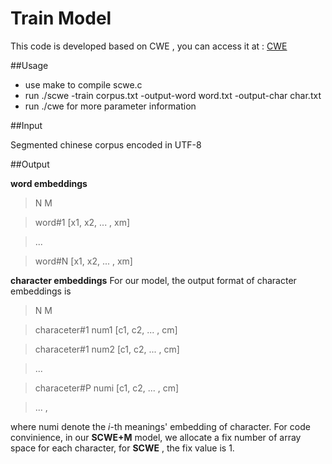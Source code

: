 # Train Model

 This code is developed based on CWE , you can access it at : [CWE](https://github.com/Leonard-Xu/CWE)
 
##Usage
- use make to compile scwe.c
- run ./scwe -train corpus.txt -output-word word.txt -output-char char.txt
- run ./cwe for more parameter information

 ##Input
 
 Segmented chinese corpus encoded in UTF-8
 
 ##Output
 
 **word embeddings**

 > N M
 
 > word#1 [x1, x2, ... , xm]
 
 > ...
 
 > word#N [x1, x2, ... , xm]
   
  **character embeddings**
  For our model, the output format of character embeddings is
  
  > N M
  
  >characeter#1 num1 [c1, c2, ... , cm]
  
  >characeter#1 num2 [c1, c2, ... , cm]
  
  >...
  
  >characeter#P numi [c1, c2, ... , cm]
  
  >...
  ,
  
  where numi denote the *i*-th meanings' embedding of character. For code convinience, in our **SCWE+M** model, we allocate a    fix number of array space for each character, for **SCWE** , the fix value is 1.
 
 

